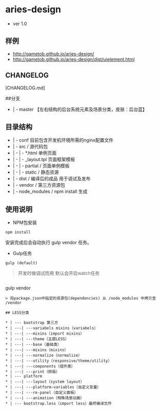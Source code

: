 # aries-design
- ver 1.0

## 样例
- http://gametob.github.io/aries-design/
- http://gametob.github.io/aries-design/dist/uielement.html

## CHANGELOG

[CHANGELOG.md]

##分支
* | - master 【左右结构的后台系统元素及场景分类，皮肤：后台蓝】


## 目录结构
* | - conf  目前包含开发机环境所需的nginx配置文件
* | - src / 源代码包
* | -  | -  *.html 单例页面
* | -  | -  _layout.tpl 页面框架模板
* | -  | -  partial /  页面单例模板
* | -  | -  static  /  静态资源
* | - dist / 编译后的成品 用于调试及发布
* | - vendor / 第三方资源包
* | - node_modules / npm install 生成


## 使用说明

- NPM包安装

````
npm install
````
安装完成后会自动执行 gulp vendor 任务。

- Gulp任务
````
gulp (default)
```` 
>开发时做调试而用 默认会开启watch任务

````

````
gulp vendor
```` 
> 将package.json中指定的资源包(dependencies) 从 /node_modules 中拷贝至 /vendor

## LESS分类

* | --- bootstrap 第三方
* | ---| ---variabels mixins（variabels）
* | ---| ---mixins（import mixins）
* | ---| ---theme（主题LESS）
* | ---| ---base（基础类）
* | ---| ---mixins（mixins）
* | ---| ---normalize（normalize）
* | ---| ---utility（responsive/theme/utility）
* | ---| ---components（组件类）
* | ---| ---print（排版）
* | --- platform
* | ---| ---layout（system layout）
* | ---| ---platform-variables（自定义变量）
* | ---| ---re-panel（自定义面板）
* | ---| ---animation（特殊场景动画）
* | --- bootstrap.less（import less）最终编译文件